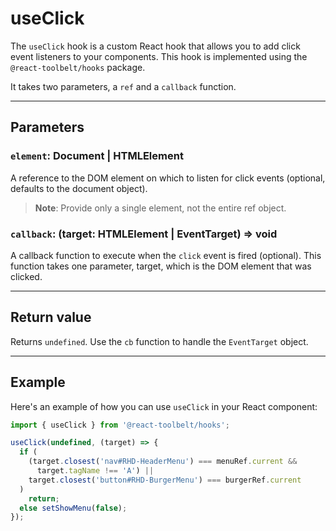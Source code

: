 # useClick

The `useClick` hook is a custom React hook that allows you to add click event
listeners to your components. This hook is implemented using the
`@react-toolbelt/hooks` package.

It takes two parameters, a `ref` and a `callback` function.

---

## Parameters

### `element`: Document | HTMLElement

A reference to the DOM element on which to listen for click events (optional,
defaults to the document object).

> **Note**: Provide only a single element, not the entire ref object.

### `callback`: (target: HTMLElement | EventTarget) => void

A callback function to execute when the `click` event is fired (optional). This
function takes one parameter, target, which is the DOM element that was clicked.

---

## Return value

Returns `undefined`. Use the `cb` function to handle the `EventTarget` object.

---

## Example

Here's an example of how you can use `useClick` in your React component:

```jsx
import { useClick } from '@react-toolbelt/hooks';

useClick(undefined, (target) => {
  if (
    (target.closest('nav#RHD-HeaderMenu') === menuRef.current &&
      target.tagName !== 'A') ||
    target.closest('button#RHD-BurgerMenu') === burgerRef.current
  )
    return;
  else setShowMenu(false);
});
```
